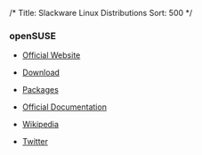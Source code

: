 /*
Title: Slackware Linux Distributions
Sort: 500
*/

### openSUSE

* [Official Website](https://www.opensuse.org/)

* [Download](https://software.opensuse.org/)

* [Packages](https://software.opensuse.org/find)

* [Official Documentation](https://doc.opensuse.org/)

* [Wikipedia](https://en.wikipedia.org/wiki/OpenSUSE)

* [Twitter](https://twitter.com/openSUSE)
